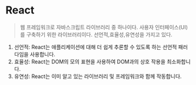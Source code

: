 # React
> 웹 프레임워크로 자바스크립트 라이브러리 중 하나이다.
> 사용자 인터페이스(UI)를 구축하기 위한 라이브러리이다.
> 선언적,효율성,유연성을 가지고 있다. 
1. 선언적: React는 애플리케이션에 대해 더 쉽게 추론할 수 있도록 하는 선언적 패러다임을 사용합니다.
2. 효율성: React는 DOM의 모의 표현을 사용하여 DOM과의 상호 작용을 최소화합니다.
3. 유연성: React는 이미 알고 있는 라이브러리 및 프레임워크와 함께 작동합니다.

<br>